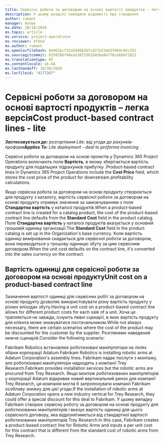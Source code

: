```yaml
---
title: Сервісні роботи за договором на основі вартості продуктів – легка версія
description: У цьому розділі наведено відомості про створення
author: rumant
manager: Annbe
ms.date: 10/19/2020
ms.topic: article
ms.service: project-operations
ms.reviewer: kfend
ms.author: rumant
ms.openlocfilehash: 0e961bcf32a5dd662b7cd27a23eb5f664c45c292
ms.sourcegitcommit: 625878bf48ea530f3381843be0e778cebbbf1922
ms.translationtype: HT
ms.contentlocale: uk-UA
ms.lasthandoff: 10/30/2020
ms.locfileid: "4177267"
---
```

# <a name="cost-product-based-contract-lines---lite"></a><span data-ttu-id="e880b-103">Сервісні роботи за договором на основі вартості продуктів – легка версія</span><span class="sxs-lookup"><span data-stu-id="e880b-103">Cost product-based contract lines - lite</span></span>

<span data-ttu-id="e880b-104">_**Застосовується до:** розгортання Lite: від угоди до рахунків-проформ_</span><span class="sxs-lookup"><span data-stu-id="e880b-104">_**Applies To:** Lite deployment - deal to proforma invoicing_</span></span>


<span data-ttu-id="e880b-105">Сервісні роботи за договором на основі проектів у Dynamics 365 Project Operations включають поле **Вартість**, в якому зберігається вартість продукту для подальших підрахунків прибутку .</span><span class="sxs-lookup"><span data-stu-id="e880b-105">Product-based contract lines in Dynamics 365 Project Operations include the **Cost Price** field, which stores the cost price of the product for downstream profitability calculations.</span></span>

<span data-ttu-id="e880b-106">Якщо сервісна робота за договором на основі продукту створюється для продукту з каталогу, вартість сервісної роботи за договором на основі продукту отримує значення за замовчуванням з поля **Стандартна вартість** у каталозі продуктів.</span><span class="sxs-lookup"><span data-stu-id="e880b-106">When a product-based contract line is created for a catalog product, the cost of the product-based contract line defaults from the **Standard Cost** field in the product catalog.</span></span> <span data-ttu-id="e880b-107">Поле **Стандартна вартість** у каталозі продуктів вказується у основній грошовій одиниці організації.</span><span class="sxs-lookup"><span data-stu-id="e880b-107">The **Standard Cost** field in the product catalog is set up in the Organization's base currency.</span></span> <span data-ttu-id="e880b-108">Коли вартість одиниці вимірювання скидається для сервісної роботи за договором, вона переводиться у грошову одиницю збуту за цим сервісним договором.</span><span class="sxs-lookup"><span data-stu-id="e880b-108">When the unit cost defaults on the contract line, it's converted into the sales currency on the contract.</span></span>

## <a name="unit-cost-on-a-product-based-contract-line"></a><span data-ttu-id="e880b-109">Вартість одиниці для сервісної роботи за договором на основі продукту</span><span class="sxs-lookup"><span data-stu-id="e880b-109">Unit cost on a product-based contract line</span></span>

<span data-ttu-id="e880b-110">Зазначення вартості одиниці для сервісних робіт за договором на основі продукту дозволяє використовувати різну вартість продукту у різних епізодах збуту.</span><span class="sxs-lookup"><span data-stu-id="e880b-110">Having a unit cost on a product-based contract line allows for different product costs for each sale of a unit.</span></span> <span data-ttu-id="e880b-111">Хоча це трапляється не завжди, існують певні сценарії, в яких вартість продукту для клієнта може знижуватися постачальником.</span><span class="sxs-lookup"><span data-stu-id="e880b-111">While not always necessary, there are certain scenarios where the cost of the product may be discounted for the customer by the supplier.</span></span> <span data-ttu-id="e880b-112">Розглянемо наведений нижче сценарій.</span><span class="sxs-lookup"><span data-stu-id="e880b-112">Consider the following scenario:</span></span>

<span data-ttu-id="e880b-113">Fabrikam Robotics встановлює роботизовані маніпулятори на лініях збірки корпорації Adatum.</span><span class="sxs-lookup"><span data-stu-id="e880b-113">Fabrikam Robotics is installing robotic arms at Adatum Corporation's assembly lines.</span></span> <span data-ttu-id="e880b-114">Fabrikam надає послуги з монтажу, але роботизовані маніпулятори надходять з компанії Trey Research.</span><span class="sxs-lookup"><span data-stu-id="e880b-114">Fabrikam provides installation services but the robotic arms are procured from Trey Research.</span></span> <span data-ttu-id="e880b-115">Якщо монтаж роботизованих маніпуляторів у корпорації Adatum відкриває новий вертикальний ринок для компанії Trey Research, ця компанія могла б запропонувати компанії Fabrikam особливу знижку для цієї угоди.</span><span class="sxs-lookup"><span data-stu-id="e880b-115">If the installation of robotic arms at Adatum Corporation opens a new industry vertical for Trey Research, they could offer a special discount for this deal to Fabrikam.</span></span> <span data-ttu-id="e880b-116">У цьому випадку Fabrikam створює сервісну роботу за договором на основі продукту для роботизованих маніпуляторів і вказує вартість одиниці для цього сервісного договору, яка відрізнятиметься від стандартної вартості роботизованих маніпуляторів Trey Research.</span><span class="sxs-lookup"><span data-stu-id="e880b-116">In this case, Fabrikam creates a product-based contract line for Robotic Arms and inputs a per unit cost for this contract that is different from the standard cost of robotic arms from Trey Research.</span></span>
